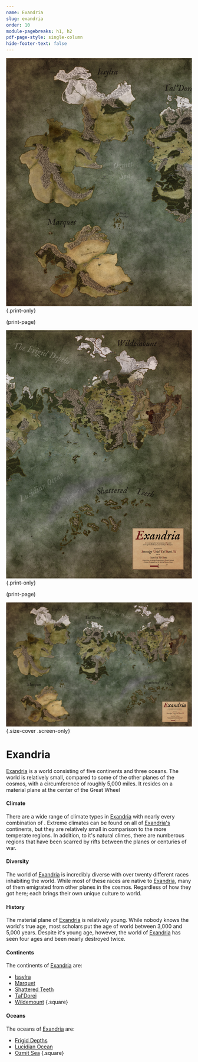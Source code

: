 ```yaml
---
name: Exandria
slug: exandria
order: 10
module-pagebreaks: h1, h2
pdf-page-style: single-column
hide-footer-text: false
---
```

![Exandria - Western Hemisphere](assets/img/MrFarland-Exandria_800-0_world-exandria-2250x3000-left.jpg){.print-only}

(print-page)

![Exandria - Eastern Hemisphere](assets/img/MrFarland-Exandria_800-0_world-exandria-2250x3000-right.jpg){.print-only}

(print-page)

![Exandria](assets/img/MrFarland-Exandria_800-0_world-exandria-3840x2560.jpg){.size-cover .screen-only}
# Exandria
[Exandria](exandria) is a world consisting of five continents and three oceans. The world is relatively small, compared to some of the other planes of the cosmos, with a circumference of roughly 5,000 miles. It resides on a material plane at the center of the Great Wheel

#### Climate
There are a wide range of climate types in [Exandria](exandria) with nearly every combination of . Extreme climates can be found on all of [Exandria's](exandria) continents, but they are relatively small in comparison to the more temperate regions. In addition, to it's natural climes, there are numberous regions that have been scarred by rifts between the planes or centuries of war.

#### Diversity
The world of [Exandria](exandria) is incredibly diverse with over twenty different races inhabiting the world. While most of these races are native to [Exandria](exandria), many of them emigrated from other planes in the cosmos. Regardless of how they got here; each brings their own unique culture to world.

#### History
The material plane of [Exandria](exandria) is relatively young. While nobody knows the world's true age, most scholars put the age of world  between 3,000 and 5,000 years. Despite it's young age, however, the world of [Exandria](exandria) has seen four ages and been nearly destroyed twice.

#### Continents
The continents of [Exandria](exandria) are:
- [Issylra](issylra)
- [Marquet](marquet)
- [Shattered Teeth](shattered-teeth)
- [Tal'Dorei](taldorei)
- [Wildemount](wildemount)
{.square}

#### Oceans
The oceans of [Exandria](exandria) are:
- [Frigid Depths](frigid-depths)
- [Lucidian Ocean](lucidian-ocean)
- [Ozmit Sea](ozmit-sea)
{.square}



